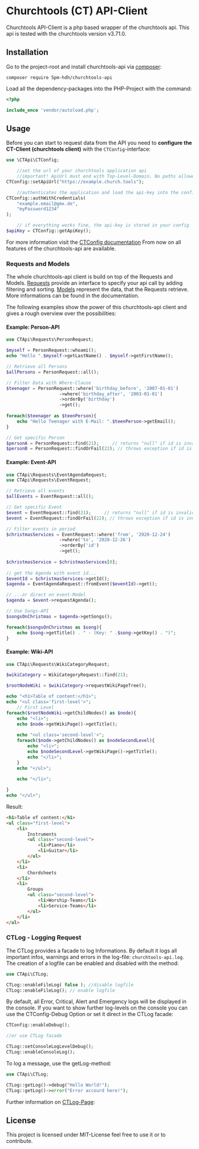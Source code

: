 # Churchtools (CT) API-Client

Churchtools API-Client is a php based wrapper of the churchtools api. This api is tested with the churchtools version
v3.71.0.

## Installation

Go to the project-root and install churchtools-api via [composer](https://getcomposer.org/):

```
composer require 5pm-hdh/churchtools-api
```

Load all the dependency-packages into the PHP-Project with the command:

```php
<?php

include_once 'vendor/autoload.php';
```

## Usage

Before you can start to request data from the API you need to **configure the CT-Client (churchtools client)** with
the `CTConfig`-interface:

```php
use \CTApi\CTConfig;

    //set the url of your churchtools application api
    //important! ApiUrl must end with Top-Level-Domain. No paths allowed!
CTConfig::setApiUrl("https://example.church.tools");

    //authenticates the application and load the api-key into the config
CTConfig::authWithCredentials(
    "example.email@gmx.de",
    "myPassword1234"
);

    // if everything works fine, the api-key is stored in your config
$apiKey = CTConfig::getApiKey();
```

For more information visit the [CTConfig documentation](/docs/CTConfig.md)
From now on all features of the churchtools-api are available.

### Requests and Models

The whole churchtools-api client is build on top of the Requests and Models. [Requests](/docs/Requests.md) provide an
interface to specify your api call by adding filtering and sorting. [Models](/docs/Models.md) represent the data, that
the Requests retrieve. More informations can be found in the documentation.

The following examples show the power of this churchtools-api client and gives a rough overview over the possibilities:

#### Example: Person-API

```php
use CTApi\Requests\PersonRequest;

$myself = PersonRequest::whoami();
echo "Hello ".$myself->getLastName() . $myself->getFirstName();

// Retrieve all Persons
$allPersons = PersonRequest::all();

// Filter Data with Where-Clause
$teenager = PersonRequest::where('birthday_before', '2007-01-01')
                    ->where('birthday_after', '2003-01-01')
                    ->orderBy('birthday')
                    ->get();
                    
foreach($teenager as $teenPerson){
    echo "Hello Teenager with E-Mail: ".$teenPerson->getEmail();
}

// Get specific Person
$personA = PersonRequest::find(21);     // returns "null" if id is invalid
$personB = PersonRequest::findOrFail(22); // throws exception if id is invalid
```

#### Example: Event-API

```php
use CTApi\Requests\EventAgendaRequest;
use CTApi\Requests\EventRequest;

// Retrieve all events
$allEvents = EventRequest::all();

// Get specific Event
$event = EventRequest::find(21);     // returns "null" if id is invalid
$event = EventRequest::findOrFail(22); // throws exception if id is invalid

// Filter events in period
$christmasServices = EventRequest::where('from', '2020-12-24')
                    ->where('to', '2020-12-26')
                    ->orderBy('id')
                    ->get();
  
$christmasService = $christmasServices[0];
  
// get the Agenda with event id...
$eventId = $christmasServices->getId();
$agenda = EventAgendaRequest::fromEvent($eventId)->get();

// ...or direct on event-Model
$agenda = $event->requestAgenda();

// Use Songs-API
$songsOnChristmas = $agenda->getSongs();

foreach($songsOnChristmas as $song){
    echo $song->getTitle() . " - (Key: " .$song->getKey() . ")";
}
```

#### Example: Wiki-API

```php
use CTApi\Requests\WikiCategoryRequest;

$wikiCategory = WikiCategoryRequest::find(21);

$rootNodeWiki = $wikiCategory->requestWikiPageTree();

echo "<h1>Table of content:</h1>";
echo "<ul class='first-level'>";
    // First Level
foreach($rootNodeWiki->getChildNodes() as $node){
    echo "<li>";
    echo $node->getWikiPage()->getTitle();
    
    echo "<ul class='second-level'>";
    foreach($node->getChildNodes() as $nodeSecondLevel){
        echo "<li>";
        echo $nodeSecondLevel->getWikiPage()->getTitle();
        echo "</li>";
    }   
    echo "</ul>";
    
    echo "</li>";

}
echo "</ul>";
```

Result:

```html
<h1>Table of content:</h1>
<ul class="first-level">
    <li>
        Instruments
        <ul class="second-level">
            <li>Piano</li>
            <li>Guitar</li>
        </ul>
    </li>
    <li>
        Chordsheets
    </li>
    <li>
        Groups
        <ul class="second-level">
            <li>Worship-Teams</li>
            <li>Service-Teams</li>
        </ul>
    </li>
</ul>
```

### CTLog - Logging Request

The CTLog provides a facade to log Informations. By default it logs all important infos, warnings and errors in the
log-file: `churchtools-api.log`. The creation of a logfile can be enabled and disabled with the method:

```php
use CTApi\CTLog;

CTLog::enableFileLog( false ); //disable logfile
CTLog::enableFileLog(); // enable logfile
```

By default, all Error, Critical, Alert and Emergency logs will be displayed in the console. If you want to show further
log-levels on the console you can use the CTConfig-Debug Option or set it direct in the CTLog facade:

```php 
CTConfig::enableDebug();

//or use CTLog facade

CTLog::setConsoleLogLevelDebug();
CTLog::enableConsoleLog();
```

To log a message, use the getLog-method:

```php
use CTApi\CTLog;

CTLog::getLog()->debug("Hello World!");
CTLog::getLog()->error("Error accourd here!");
```

Further information on [CTLog-Page](/docs/CTLog.md):

## License

This project is licensed under MIT-License feel free to use it or to contribute.